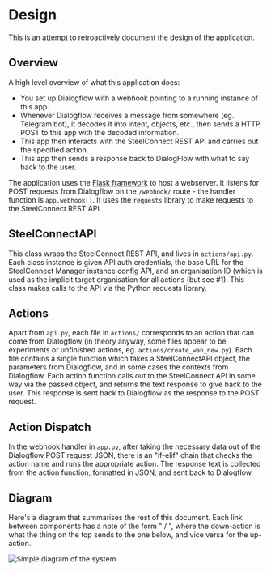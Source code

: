 # Design
This is an attempt to retroactively document the design of the application.

## Overview
A high level overview of what this application does:

- You set up Dialogflow with a webhook pointing to a running instance of this app.
- Whenever Dialogflow receives a message from somewhere (eg. Telegram bot), it decodes it into intent, objects, etc., then sends a HTTP POST to this app with the decoded information.
- This app then interacts with the SteelConnect REST API and carries out the specified action.
- This app then sends a response back to DialogFlow with what to say back to the user.

The application uses the [Flask framework](http://flask.pocoo.org/) to host a webserver. It listens for POST requests from Dialogflow on the `/webhook/` route - the handler function is `app.webhook()`. It uses the `requests` library to make requests to the SteelConnect REST API.

## SteelConnectAPI
This class wraps the SteelConnect REST API, and lives in `actions/api.py`. Each class instance is given API auth credentials, the base URL for the SteelConnect Manager instance config API, and an organisation ID (which is used as the implicit target organisation for all actions (but see #1). This class makes calls to the API via the Python requests library.

## Actions
Apart from `api.py`, each file in `actions/` corresponds to an action that can come from Dialogflow (in theory anyway, some files appear to be experiments or unfinished actions, eg. `actions/create_wan_new.py`). Each file contains a single function which takes a SteelConnectAPI object, the parameters from Dialogflow, and in some cases the contexts from Dialogflow. Each action function calls out to the SteelConnect API in some way via the passed object, and returns the text response to give back to the user. This response is sent back to Dialogflow as the response to the POST request.

## Action Dispatch
In the webhook handler in `app.py`, after taking the necessary data out of the Dialogflow POST request JSON, there is an "if-elif" chain that checks the action name and runs the appropriate action. The response text is collected from the action function, formatted in JSON, and sent back to Dialogflow.

## Diagram
Here's a diagram that summarises the rest of this document. Each link between components has a note of the form "<down-action> / <up-action>", where the down-action is what the thing on the top sends to the one below, and vice versa for the up-action.

![Simple diagram of the system](diagram.png) 
